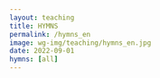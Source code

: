 ```yaml
---
layout: teaching
title: HYMNS
permalink: /hymns_en
image: wg-img/teaching/hymns_en.jpg
date: 2022-09-01
hymns: [all]
---
```


